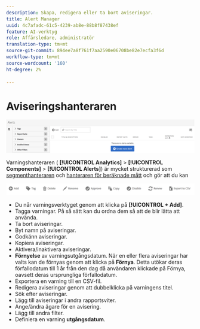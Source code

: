 ```yaml
---
description: Skapa, redigera eller ta bort aviseringar.
title: Alert Manager
uuid: 4c7afadc-61c5-4239-ab8e-88b8f87438ef
feature: AI-verktyg
role: Affärsledare, administratör
translation-type: tm+mt
source-git-commit: 894ee7a8f761f7aa2590e06708be82e7ecfa3f6d
workflow-type: tm+mt
source-wordcount: '160'
ht-degree: 2%

---
```



# Aviseringshanteraren

![](assets/alert-manager.png)

Varningshanteraren ( **[!UICONTROL Analytics]** > **[!UICONTROL Components]** > **[!UICONTROL Alerts]**) är mycket strukturerad som [segmenthanteraren](https://docs.adobe.com/content/help/en/analytics/components/segmentation/segmentation-workflow/seg-manage.html) och [hanteraren för beräknade mått](https://docs.adobe.com/content/help/en/analytics/components/calculated-metrics/calcmetric-workflow/cm-manager.html) och gör att du kan

![](assets/alert-manager-tasks.png)

* Du når varningsverktyget genom att klicka på **[!UICONTROL + Add]**.
* Tagga varningar. På så sätt kan du ordna dem så att de blir lätta att använda.
* Ta bort aviseringar.
* Byt namn på aviseringar.
* Godkänn aviseringar.
* Kopiera aviseringar.
* Aktivera/inaktivera aviseringar.
* **Förnyelse** av varningsutgångsdatum. När en eller flera aviseringar har valts kan de förnyas genom att klicka på **Förnya**. Detta utökar deras förfallodatum till 1 år från den dag då användaren klickade på Förnya, oavsett deras ursprungliga förfallodatum.
* Exportera en varning till en CSV-fil.
* Redigera aviseringar genom att dubbelklicka på varningens titel.
* Sök efter aviseringar.
* Lägg till aviseringar i andra rapportsviter.
* Ange/ändra ägare för en avisering.
* Lägg till andra filter.
* Definiera en varning **utgångsdatum**.

